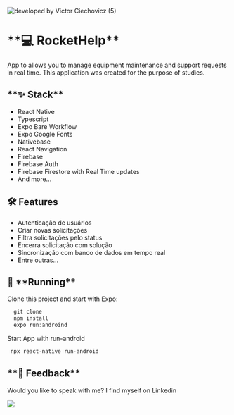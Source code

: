 ![developed by Victor Ciechovicz (5)](https://user-images.githubusercontent.com/106246945/195240046-c0bff4bb-7d49-407a-af34-d9f0229c40ba.png)

# \***\*💻 RocketHelp\*\***

App to allows you to manage equipment maintenance and support requests in real time. This application was created for the purpose of studies.

## \***\*✨ Stack\*\***

- React Native
- Typescript
- Expo Bare Workflow
- Expo Google Fonts
- Nativebase
- React Navigation
- Firebase
- Firebase Auth
- Firebase Firestore with Real Time updates
- And more...

## **🛠️ Features**

- Autenticação de usuários
- Criar novas solicitações
- Filtra solicitações pelo status
- Encerra solicitação com solução
- Sincronização com banco de dados em tempo real
- Entre outras...

## 🔧 \***\*Running\*\***

Clone this project and start with Expo:

```jsx
  git clone
  npm install
  expo run:androind
```

Start App with run-android

```jsx
 npx react-native run-android
```

## \***\*📄 Feedback\*\***

Would you like to speak with me? I find myself on Linkedin <br>

<a href="https://www.linkedin.com/in/victor-avila-ciechovicz-55a172106/" target="_blank"><img src="https://img.shields.io/badge/linkedin-%230077B5.svg?style=for-the-badge&logo=linkedin&logoColor=white" target="_blank"></a>
